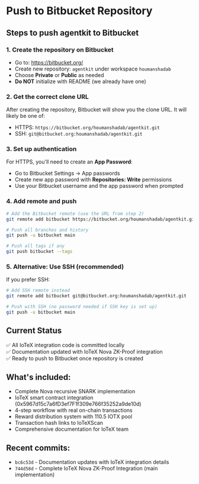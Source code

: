# Push to Bitbucket Repository

## Steps to push agentkit to Bitbucket

### 1. Create the repository on Bitbucket
- Go to: https://bitbucket.org/
- Create new repository: `agentkit` under workspace `houmanshadab`
- Choose **Private** or **Public** as needed
- **Do NOT** initialize with README (we already have one)

### 2. Get the correct clone URL
After creating the repository, Bitbucket will show you the clone URL. It will likely be one of:
- HTTPS: `https://bitbucket.org/houmanshadab/agentkit.git`  
- SSH: `git@bitbucket.org:houmanshadab/agentkit.git`

### 3. Set up authentication
For HTTPS, you'll need to create an **App Password**:
- Go to Bitbucket Settings → App passwords
- Create new app password with **Repositories: Write** permissions
- Use your Bitbucket username and the app password when prompted

### 4. Add remote and push
```bash
# Add the Bitbucket remote (use the URL from step 2)
git remote add bitbucket https://bitbucket.org/houmanshadab/agentkit.git

# Push all branches and history
git push -u bitbucket main

# Push all tags if any
git push bitbucket --tags
```

### 5. Alternative: Use SSH (recommended)
If you prefer SSH:
```bash
# Add SSH remote instead
git remote add bitbucket git@bitbucket.org:houmanshadab/agentkit.git

# Push with SSH (no password needed if SSH key is set up)
git push -u bitbucket main
```

## Current Status
✅ All IoTeX integration code is committed locally  
✅ Documentation updated with IoTeX Nova ZK-Proof integration  
✅ Ready to push to Bitbucket once repository is created  

## What's included:
- Complete Nova recursive SNARK implementation
- IoTeX smart contract integration (0x5967d15c7a6fD3ef7F1f309e766f35252a9de10d)
- 4-step workflow with real on-chain transactions
- Reward distribution system with 110.5 IOTX pool
- Transaction hash links to IoTeXScan
- Comprehensive documentation for IoTeX team

## Recent commits:
- `bc6c53d` - Documentation updates with IoTeX integration details
- `744d58d` - Complete IoTeX Nova ZK-Proof Integration (main implementation)